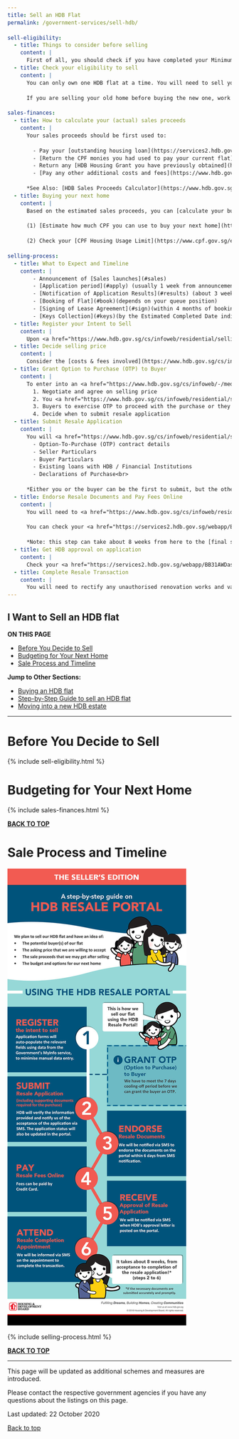 ```yaml
---
title: Sell an HDB Flat
permalink: /government-services/sell-hdb/

sell-eligibility:
  - title: Things to consider before selling
    content: |
      First of all, you should check if you have completed your Minimum Occupation Period (MOP) of 5 years. You can login to [My HDBPage](http://www.hdb.gov.sg/myhdbpage) with your SingPass and check if you have met the MOP to sell your flat, under My Flat > Purchased Flat > Flat Details > Minimum Occupation Period (MOP).
  - title: Check your eligibility to sell
    content: |
      You can only own one HDB flat at a time. You will need to sell your current home before you sign lease agreement of another HDB flat. Check if you are eligible to [sell your existing HDB flat](https://www.hdb.gov.sg/cs/infoweb/residential/selling-a-flat/eligibility){:target="_blank"}

      If you are selling your old home before buying the new one, work out your moving plans and decide if you need [temporary extension of stay](https://www.hdb.gov.sg/cs/infoweb/residential/selling-a-flat/procedures/temporary-extension-of-stay){:target="_blank"}.

sales-finances:
  - title: How to calculate your (actual) sales proceeds
    content: |
      Your sales proceeds should be first used to:

        - Pay your [outstanding housing loan](https://services2.hdb.gov.sg/webapp/AB03FININFO/AB03SSelAcc){:target="_blank"}
        - [Return the CPF monies you had used to pay your current flat](https://www.cpf.gov.sg/eSvc/Web/Schemes/PublicHousingWithdrawalStatement/Statement){:target="_blank"} including the interest that you could have earned if kept in the CPF Ordinary Account
        - Return any [HDB Housing Grant you have previously obtained](https://www.hdb.gov.sg/cs/infoweb/residential/buying-a-flat/resale/financing/cpf-housing-grants){:target="_blank"}, with 2.5% accrued interest
        - [Pay any other additional costs and fees](https://www.hdb.gov.sg/cs/infoweb/residential/selling-a-flat/financing/costs-and-fees){:target="_blank"} which could cost you close to S$3000 

      *See Also: [HDB Sales Proceeds Calculator](https://www.hdb.gov.sg/cs/infoweb/residential/selling-a-flat/financing/computing-your-estimated-sale-proceeds){:target="_blank"}*
  - title: Buying your next home
    content: |
      Based on the estimated sales proceeds, you can [calculate your budget for next home](https://www.hdb.gov.sg/cs/infoweb/residential/financing-a-flat-purchase/stepbystep-guide-to-financial-planning/working-out-your-budget){:target="_blank"}.
      
      (1) [Estimate how much CPF you can use to buy your next home](https://www.cpf.gov.sg/eSvc/Web/Schemes/CpfHousingUsage/Input1){:target="_blank"}
      
      (2) Check your [CPF Housing Usage Limit](https://www.cpf.gov.sg/eSvc/Web/Schemes/CpfHousingUsage/Input1){:target="_blank"} so you do not use up your CPF savings for your home
 
selling-process:
  - title: What to Expect and Timeline
    content: | 
        - Announcement of [Sales launches](#sales)
        - [Application period](#apply) (usually 1 week from announcement date)
        - [Notification of Application Results](#results) (about 3 weeks for BTO; 6 weeks for Sales of Balance Flats)
        - [Booking of Flat](#book)(depends on your queue position)
        - [Signing of Lease Agreement](#sign)(within 4 months of booking a flat)
        - [Keys Collection](#keys)(by the Estimated Completed Date indicated on Lease Agreement)
  - title: Register your Intent to Sell
    content: |
      Upon <a href="https://www.hdb.gov.sg/cs/infoweb/residential/selling-a-flat/procedures/register-intent-to-sell" target="_blank">registering your Intent to Sell</a>, HDB will confirm your eligibility to sell. 
  - title: Decide selling price
    content: | 
      Consider the [costs & fees involved](https://www.hdb.gov.sg/cs/infoweb/residential/selling-a-flat/financing/costs-and-fees){:target="_blank"} (e.g. Stamp duty, property tax) when deciding your selling price.
  - title: Grant Option to Purchase (OTP) to Buyer 
    content: |
      To enter into an <a href="https://www.hdb.gov.sg/cs/infoweb/-/media/doc/EAPG/important-notes-on-option-to-purchase-1-jan-2018.pdf" target="_blank">OTP contract</a>, you need to:
        1. Negotiate and agree on selling price
        2. You <a href="https://www.hdb.gov.sg/cs/infoweb/residential/selling-a-flat/procedures/option-to-purchase" target="_blank">grant the OTP</a> to Buyer via <a href="https://services2.hdb.gov.sg/webapp/BB31ERESALE3/BB31SMain" target="_blank">HDB Resale Portal</a> and indicate the agreed Option Fee (between $1 and $1000).
        3. Buyers to exercise OTP to proceed with the purchase or they can let the OTP expire after 21 calendar days should they decide not proceed with the purchase.<br>
        4. Decide when to submit resale application
  - title: Submit Resale Application
    content: |
      You will <a href="https://www.hdb.gov.sg/cs/infoweb/residential/selling-a-flat/procedures/resale-application/additional-information-for-selling-a-resale-flat" target="_blank">require these documents</a> on hand:
        - Option-To-Purchase (OTP) contract details
        - Seller Particulars
        - Buyer Particulars
        - Existing loans with HDB / Financial Institutions
        - Declarations of Purchase<br>

      *Either you or the buyer can be the first to submit, but the other party must submit  within 7 calendar days. Seek your buyer’s agreement and indicate your request for temporary extension of stay when you submit your resale application.*
  - title: Endorse Resale Documents and Pay Fees Online
    content: |        
      You will need to <a href="https://www.hdb.gov.sg/cs/infoweb/residential/selling-a-flat/procedures/resale-application/after-submitting-a-resale-application-" target="_blank">endorse</a> the documents and pay necessary fees online before your resale application can be approved.
      
      You can check your <a href="https://services2.hdb.gov.sg/webapp/BB31AWDashboardWeb/BB31PLogin.jsp" target="_blank">resale application status</a> or get notified via SMS once HDB uploads the approval letter on the resale portal.<br>
      
      *Note: this step can take about 8 weeks from here to the [final step of completing the resale transaction.](/government-services/selling-a-hdb/complete/)*
  - title: Get HDB approval on application
    content: |
      Check your <a href="https://services2.hdb.gov.sg/webapp/BB31AWDashboardWeb/BB31PLogin.jsp" target="_blank">resale application status</a> or get notified via SMS once HDB updates on the status via HDB resale portal.
  - title: Complete Resale Transaction
    content: | 
      You will need to rectify any unauthorised renovation works and vacate the flat before the Completion Appointment so that the buyer can take possession of the resale flat after. Apply for [Temporary Extension of Stay](https://www.hdb.gov.sg/cs/infoweb/residential/selling-a-flat/procedures/temporary-extension-of-stay){:target="_blank"} if you are unable to vacate in time.
---
```


## <a name="top"></a>I Want to Sell an HDB flat

**ON THIS PAGE**

- [Before You Decide to Sell](#plan)
- [Budgeting for Your Next Home](#nexthome)
- [Sale Process and Timeline](#timeline)

**Jump to Other Sections:**
- [Buying an HDB flat](/government-services/buy-hdb/overview/)
- [Step-by-Step Guide to sell an HDB flat](/government-services/selling-a-hdb/overview/)
- [Moving into a new HDB estate](/government-services/move-in/overview)

---------------------------------------

# <a name="plan"></a>Before You Decide to Sell

{% include sell-eligibility.html %}


# <a name="nexthome"></a>Budgeting for Your Next Home
{% include sales-finances.html %}


[**BACK TO TOP**](#top)


# <a name="timeline"></a>Sale Process and Timeline
![HDB Resale Portal](/images/hdb-resale-portal.jpg)

{% include selling-process.html %}


[**BACK TO TOP**](#top)


---------------------------------------

This page will be updated as additional schemes and measures are introduced.

Please contact the respective government agencies if you have any questions about the listings on this page.  

Last updated: 22 October 2020
 
[Back to top](#top)
